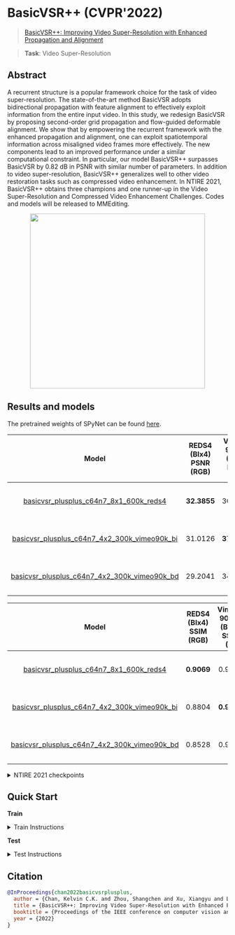 # BasicVSR++ (CVPR'2022)

> [BasicVSR++: Improving Video Super-Resolution with Enhanced Propagation and Alignment](https://arxiv.org/abs/2104.13371)

> **Task**: Video Super-Resolution

<!-- [ALGORITHM] -->

## Abstract

<!-- [ABSTRACT] -->

A recurrent structure is a popular framework choice for the task of video super-resolution. The state-of-the-art method BasicVSR adopts bidirectional propagation with feature alignment to effectively exploit information from the entire input video. In this study, we redesign BasicVSR by proposing second-order grid propagation and flow-guided deformable alignment. We show that by empowering the recurrent framework with the enhanced propagation and alignment, one can exploit spatiotemporal information across misaligned video frames more effectively. The new components lead to an improved performance under a similar computational constraint. In particular, our model BasicVSR++ surpasses BasicVSR by 0.82 dB in PSNR with similar number of parameters. In addition to video super-resolution, BasicVSR++ generalizes well to other video restoration tasks such as compressed video enhancement. In NTIRE 2021, BasicVSR++ obtains three champions and one runner-up in the Video Super-Resolution and Compressed Video Enhancement Challenges. Codes and models will be released to MMEditing.

<!-- [IMAGE] -->

<div align=center >
 <img src="https://user-images.githubusercontent.com/7676947/144017685-9354df55-aa6d-445f-a946-116f0d6c38d7.png" width="400"/>
</div >

## Results and models

The pretrained weights of SPyNet can be found [here](https://download.openmmlab.com/mmediting/restorers/basicvsr/spynet_20210409-c6c1bd09.pth).

|       Model       | REDS4 (BIx4) PSNR (RGB) | Vimeo-90K-T (BIx4) PSNR (Y) | Vid4 (BIx4) PSNR (Y) | UDM10 (BDx4) PSNR (Y) | Vimeo-90K-T (BDx4) PSNR (Y) | Vid4 (BDx4) PSNR (Y) |    Training Resources    |       Download        |
| :---------------: | :---------------------: | :-------------------------: | :------------------: | :-------------------: | :-------------------------: | :------------------: | :----------------------: | :-------------------: |
| [basicvsr_plusplus_c64n7_8x1_600k_reds4](./basicvsr-pp_c64n7_8xb1-600k_reds4.py) |       **32.3855**       |           36.4445           |       27.7674        |        34.6868        |           34.0372           |       24.6209        | 8 (Tesla V100-PCIE-32GB) | [model](https://download.openmmlab.com/mmediting/restorers/basicvsr_plusplus/basicvsr_plusplus_c64n7_8x1_600k_reds4_20210217-db622b2f.pth) \| [log](https://download.openmmlab.com/mmediting/restorers/basicvsr_plusplus/basicvsr_plusplus_c64n7_8x1_600k_reds4_20210217_113115.log.json) |
| [basicvsr_plusplus_c64n7_4x2_300k_vimeo90k_bi](./basicvsr-pp_c64n7_4xb2-300k_vimeo90k-bi.py) |         31.0126         |         **37.7864**         |     **27.7882**      |        33.1211        |           33.8972           |       23.6086        | 4 (Tesla V100-PCIE-32GB) | [model](https://download.openmmlab.com/mmediting/restorers/basicvsr_plusplus/basicvsr_plusplus_c64n7_8x1_300k_vimeo90k_bi_20210305-4ef437e2.pth) \| [log](https://download.openmmlab.com/mmediting/restorers/basicvsr_plusplus/basicvsr_plusplus_c64n7_8x1_300k_vimeo90k_bi_20210305_141254.log.json) |
| [basicvsr_plusplus_c64n7_4x2_300k_vimeo90k_bd](./basicvsr-pp_c64n7_4xb2-300k_vimeo90k-bd.py) |         29.2041         |           34.7248           |       26.4377        |      **40.7216**      |         **38.2054**         |     **29.0400**      | 4 (Tesla V100-PCIE-32GB) | [model](https://download.openmmlab.com/mmediting/restorers/basicvsr_plusplus/basicvsr_plusplus_c64n7_8x1_300k_vimeo90k_bd_20210305-ab315ab1.pth) \| [log](https://download.openmmlab.com/mmediting/restorers/basicvsr_plusplus/basicvsr_plusplus_c64n7_8x1_300k_vimeo90k_bd_20210305_140921.log.json) |

|       Model       | REDS4 (BIx4) SSIM (RGB) | Vimeo-90K-T (BIx4) SSIM (Y) | Vid4 (BIx4) SSIM (Y) | UDM10 (BDx4) SSIM (Y) | Vimeo-90K-T (BDx4) SSIM (Y) | Vid4 (BDx4) SSIM (Y) |    Training Resources    |       Download        |
| :---------------: | :---------------------: | :-------------------------: | :------------------: | :-------------------: | :-------------------------: | :------------------: | :----------------------: | :-------------------: |
| [basicvsr_plusplus_c64n7_8x1_600k_reds4](./basicvsr-pp_c64n7_8xb1-600k_reds4.py) |       **0.9069**        |           0.9411            |        0.8444        |        0.9417         |           0.9244            |        0.7540        | 8 (Tesla V100-PCIE-32GB) | [model](https://download.openmmlab.com/mmediting/restorers/basicvsr_plusplus/basicvsr_plusplus_c64n7_8x1_600k_reds4_20210217-db622b2f.pth) \| [log](https://download.openmmlab.com/mmediting/restorers/basicvsr_plusplus/basicvsr_plusplus_c64n7_8x1_600k_reds4_20210217_113115.log.json) |
| [basicvsr_plusplus_c64n7_4x2_300k_vimeo90k_bi](./basicvsr-pp_c64n7_4xb2-300k_vimeo90k-bi.py) |         0.8804          |         **0.9500**          |      **0.8401**      |        0.9270         |           0.9195            |        0.7033        | 4 (Tesla V100-PCIE-32GB) | [model](https://download.openmmlab.com/mmediting/restorers/basicvsr_plusplus/basicvsr_plusplus_c64n7_8x1_300k_vimeo90k_bi_20210305-4ef437e2.pth) \| [log](https://download.openmmlab.com/mmediting/restorers/basicvsr_plusplus/basicvsr_plusplus_c64n7_8x1_300k_vimeo90k_bi_20210305_141254.log.json) |
| [basicvsr_plusplus_c64n7_4x2_300k_vimeo90k_bd](./basicvsr-pp_c64n7_4xb2-300k_vimeo90k-bd.py) |         0.8528          |           0.9351            |        0.8074        |      **0.9722**       |         **0.9550**          |      **0.8753**      | 4 (Tesla V100-PCIE-32GB) | [model](https://download.openmmlab.com/mmediting/restorers/basicvsr_plusplus/basicvsr_plusplus_c64n7_8x1_300k_vimeo90k_bd_20210305-ab315ab1.pth) \| [log](https://download.openmmlab.com/mmediting/restorers/basicvsr_plusplus/basicvsr_plusplus_c64n7_8x1_300k_vimeo90k_bd_20210305_140921.log.json) |

<details>
<summary align="left">NTIRE 2021 checkpoints</summary>

Note that the following models are finetuned from smaller models. The training schemes of these models will be released when MMEditing reaches 5k stars. We provide the pre-trained models here.

|                                Model                                 |                                 Download                                 |                            Track                             |
| :------------------------------------------------------------------: | :----------------------------------------------------------------------: | :----------------------------------------------------------: |
| [basicvsr-pp_c128n25_600k_ntire-vsr](./basicvsr-pp_c128n25_600k_ntire-vsr.py) | [model](https://download.openmmlab.com/mmediting/restorers/basicvsr_plusplus/basicvsr_plusplus_c128n25_ntire_vsr_20210311-1ff35292.pth) |              NTIRE 2021 Video Super-Resolution               |
| [basicvsr-pp_c128n25_600k_ntire-decompress-track1](./basicvsr-pp_c128n25_600k_ntire-decompress-track1.py) | [model](https://download.openmmlab.com/mmediting/restorers/basicvsr_plusplus/basicvsr_plusplus_c128n25_ntire_decompress_track1_20210223-7b2eba02.pth) | NTIRE 2021 Quality Enhancement of Compressed Video - Track 1 |
| [basicvsr-pp_c128n25_600k_ntire-decompress-track2](./basicvsr-pp_c128n25_600k_ntire-decompress-track2.py) | [model](https://download.openmmlab.com/mmediting/restorers/basicvsr_plusplus/basicvsr_plusplus_c128n25_ntire_decompress_track2_20210314-eeae05e6.pth) | NTIRE 2021 Quality Enhancement of Compressed Video - Track 2 |
| [basicvsr-pp_c128n25_600k_ntire-decompress-track3](./basicvsr-pp_c128n25_600k_ntire-decompress-track3.py) | [model](https://download.openmmlab.com/mmediting/restorers/basicvsr_plusplus/basicvsr_plusplus_c128n25_ntire_decompress_track3_20210304-6daf4a40.pth) | NTIRE 2021 Quality Enhancement of Compressed Video - Track 3 |

</details>

## Quick Start

**Train**

<details>
<summary>Train Instructions</summary>

You can use the following commands to train a model with cpu or single/multiple GPUs.

```shell
# cpu train
CUDA_VISIBLE_DEVICES=-1 python tools/train.py configs/basicvsr_pp/basicvsr-pp_c64n7_8xb1-600k_reds4.py

# single-gpu train
python tools/train.py configs/basicvsr_pp/basicvsr-pp_c64n7_8xb1-600k_reds4.py

# multi-gpu train
./tools/dist_train.sh configs/basicvsr_pp/basicvsr-pp_c64n7_8xb1-600k_reds4.py 8
```

For more details, you can refer to **Train a model** part in [train_test.md](/docs/en/user_guides/train_test.md#Train-a-model-in-MMEditing).

</details>

**Test**

<details>
<summary>Test Instructions</summary>

You can use the following commands to test a model with cpu or single/multiple GPUs.

```shell
# cpu test
CUDA_VISIBLE_DEVICES=-1 python tools/test.py configs/basicvsr_pp/basicvsr-pp_c64n7_8xb1-600k_reds4.py https://download.openmmlab.com/mmediting/restorers/basicvsr_plusplus/basicvsr_plusplus_c64n7_8x1_600k_reds4_20210217-db622b2f.pth

# single-gpu test
python tools/test.py configs/basicvsr_pp/basicvsr-pp_c64n7_8xb1-600k_reds4.py https://download.openmmlab.com/mmediting/restorers/basicvsr_plusplus/basicvsr_plusplus_c64n7_8x1_600k_reds4_20210217-db622b2f.pth

# multi-gpu test
./tools/dist_test.sh configs/basicvsr_pp/basicvsr-pp_c64n7_8xb1-600k_reds4.py https://download.openmmlab.com/mmediting/restorers/basicvsr_plusplus/basicvsr_plusplus_c64n7_8x1_600k_reds4_20210217-db622b2f.pth 8
```

For more details, you can refer to **Test a pre-trained model** part in [train_test.md](/docs/en/user_guides/train_test.md#Test-a-pre-trained-model-in-MMEditing).

</details>

## Citation

```bibtex
@InProceedings{chan2022basicvsrplusplus,
  author = {Chan, Kelvin C.K. and Zhou, Shangchen and Xu, Xiangyu and Loy, Chen Change},
  title = {BasicVSR++: Improving Video Super-Resolution with Enhanced Propagation and Alignment},
  booktitle = {Proceedings of the IEEE conference on computer vision and pattern recognition},
  year = {2022}
}
```

